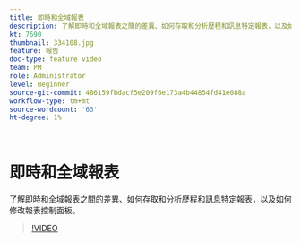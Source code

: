 ```yaml
---
title: 即時和全域報表
description: 了解即時和全域報表之間的差異、如何存取和分析歷程和訊息特定報表，以及如何修改報表控制面板。  
kt: 7690
thumbnail: 334108.jpg
feature: 報告
doc-type: feature video
team: PM
role: Administrator
level: Beginner
source-git-commit: 486159fbdacf5e209f6e173a4b44854fd41e088a
workflow-type: tm+mt
source-wordcount: '63'
ht-degree: 1%

---
```



# 即時和全域報表

了解即時和全域報表之間的差異、如何存取和分析歷程和訊息特定報表，以及如何修改報表控制面板。  

>[!VIDEO](https://video.tv.adobe.com/v/334108?quality=12)
